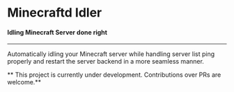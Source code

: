 # Minecraftd Idler
#### Idling Minecraft Server done right
---

Automatically idling your Minecraft server while handling server list ping properly and restart the server backend in a more seamless manner.

** This project is currently under development. Contributions over PRs are welcome.**
